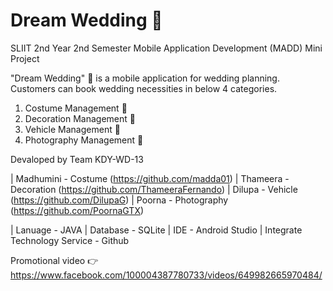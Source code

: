 # Dream Wedding :ring:

SLIIT 2nd Year 2nd Semester Mobile Application Development (MADD) Mini Project

"Dream Wedding" :wedding: is a mobile application for wedding planning. Customers can book wedding necessities in below 4 categories.
  1. Costume Management :dress:
  2. Decoration Management :confetti_ball:
  3. Vehicle Management :car:
  4. Photography Management :camera_flash:

Devaloped by Team KDY-WD-13


| Madhumini - Costume (https://github.com/madda01)
| Thameera - Decoration (https://github.com/ThameeraFernando)
| Dilupa - Vehicle (https://github.com/DilupaG)
| Poorna - Photography (https://github.com/PoornaGTX)

| Lanuage - JAVA | Database - SQLite | IDE - Android Studio | Integrate Technology Service - Github

Promotional video	:point_right:
https://www.facebook.com/100004387780733/videos/649982665970484/
